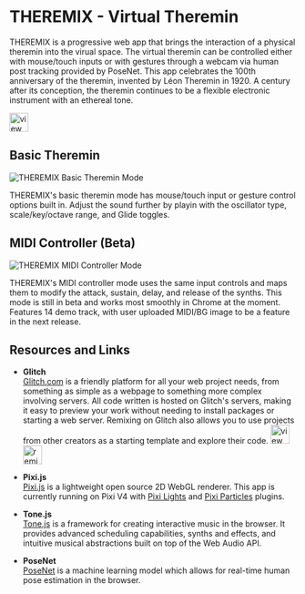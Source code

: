 # THEREMIX - Virtual Theremin

THEREMIX is a progressive web app that brings the interaction of a physical theremin into the virual space. The virtual theremin can be controlled either with mouse/touch inputs or with gestures through a webcam via human post tracking provided by PoseNet. This app celebrates the 100th anniversary of the theremin, invented by Léon Theremin in 1920. A century after its conception, the theremin continues to be a flexible electronic instrument with an ethereal tone.

  <a href="https://theremin.app">
    <img src="https://theremin.app/assets/global/markdownPlay.svg" alt="view source" height="33">
  </a> 

## Basic Theremin

![THEREMIX Basic Theremin Mode](https://theremin.app/assets/global/basic_controls.gif)

THEREMIX's basic theremin mode has mouse/touch input or gesture control options built in. Adjust the sound further by playin with the oscillator type, scale/key/octave range, and Glide toggles. 

## MIDI Controller (Beta)

![THEREMIX MIDI Controller Mode](https://theremin.app/assets/global/midi_controls.gif)

THEREMIX's MIDI controller mode uses the same input controls and maps them to modify the attack, sustain, delay, and release of the synths. This mode is still in beta and works most smoothly in Chrome at the moment. Features 14 demo track, with user uploaded MIDI/BG image to be a feature in the next release.

## Resources and Links

* **Glitch**  
  <a href="https://glitch.com/" target="blank">Glitch.com</a> is a friendly platform for all your web project needs, from something as simple as a webpage to something more complex involving servers. All code written is hosted on Glitch's servers, making it easy to preview your work without needing to install packages or starting a web server. Remixing on Glitch also allows you to use projects from other creators as a starting template and explore their code.
     <a href="https://glitch.com/edit/?utm_content=project_theremix&utm_source=view_source&utm_medium=button&utm_campaign=glitchButton#!/theremix">
    <img src="https://cdn.glitch.com/2bdfb3f8-05ef-4035-a06e-2043962a3a13%2Fview-source%402x.png?1513093958802" alt="view source" height="33">
  </a> <a href="https://glitch.com/edit/?utm_content=project_theremix&utm_source=remix_this&utm_medium=button&utm_campaign=glitchButton#!/remix/theremix">
    <img src="https://cdn.glitch.com/2bdfb3f8-05ef-4035-a06e-2043962a3a13%2Fremix%402x.png?1513093958726" alt="remix this" height="33">
  </a>

* **Pixi.js**  
  <a href="https://www.pixijs.com/" target="blank">Pixi.js</a> is a lightweight open source 2D WebGL renderer. This app is currently running on Pixi V4 with <a href="https://github.com/pixijs/pixi-lights" target="blank">Pixi Lights</a> and <a href="https://github.com/pixijs/pixi-particles" target="blank">Pixi Particles</a> plugins.	

* **Tone.js**  
  <a href="https://tonejs.github.io/" target="blank">Tone.js</a> is a framework for creating interactive music in the browser. It provides advanced scheduling capabilities, synths and effects, and intuitive musical abstractions built on top of the Web Audio API.

* **PoseNet**  
  <a href="https://github.com/tensorflow/tfjs-models/tree/master/posenet" target="blank">PoseNet</a> is a machine learning model which allows for real-time human pose estimation in the browser.